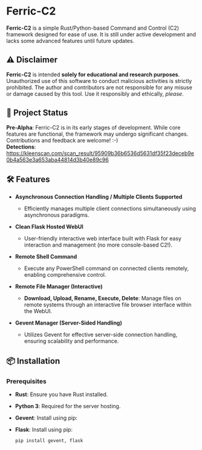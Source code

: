 # Ferric-C2

**Ferric-C2** is a simple Rust/Python-based Command and Control (C2) framework designed for ease of use. It is still under active development and lacks some advanced features until future updates.

## ⚠️ Disclaimer

**Ferric-C2** is intended **solely for educational and research purposes**. Unauthorized use of this software to conduct malicious activities is strictly prohibited. The author and contributors are not responsible for any misuse or damage caused by this tool. Use it responsibly and ethically, *please*.

## 🚧 Project Status

**Pre-Alpha**: Ferric-C2 is in its early stages of development. While core features are functional, the framework may undergo significant changes. Contributions and feedback are welcome! :-)  
**Detections**: https://kleenscan.com/scan_result/95909b36b6536d5631df35f23deceb9e0b4a563e3a653aba44814d3b40e89c96

## 🛠 Features

- **Asynchronous Connection Handling / Multiple Clients Supported**
  - Efficiently manages multiple client connections simultaneously using asynchronous paradigms.

- **Clean Flask Hosted WebUI**
  - User-friendly interactive web interface built with Flask for easy interaction and management (no more console-based C2!).

- **Remote Shell Command**
  - Execute any PowerShell command on connected clients remotely, enabling comprehensive control.

- **Remote File Manager (Interactive)**
  - **Download, Upload, Rename, Execute, Delete**: Manage files on remote systems through an interactive file browser interface within the WebUI.

- **Gevent Manager (Server-Sided Handling)**
  - Utilizes Gevent for effective server-side connection handling, ensuring scalability and performance.

## 📦 Installation

### Prerequisites

- **Rust**: Ensure you have Rust installed.
- **Python 3**: Required for the server hosting.
- **Gevent**: Install using pip:
- **Flask**: Install using pip:

  ```bash
  pip install gevent, flask
